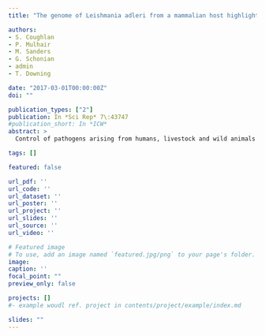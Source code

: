 ```yaml
---
title: "The genome of Leishmania adleri from a mammalian host highlights chromosome fission in Sauroleishmania"

authors:
- S. Coughlan
- P. Mulhair
- M. Sanders
- G. Schonian
- admin
- T. Downing

date: "2017-03-01T00:00:00Z"
doi: ""

publication_types: ["2"]
publication: In *Sci Rep* 7\:43747
#publication_short: In *ICW*
abstract: >
  Control of pathogens arising from humans, livestock and wild animals can be enhanced by genome-based investigation. Phylogenetically classifying and optimal construction of these genomes using short sequence reads are key to this process. We examined the mammal-infecting unicellular parasite Leishmania adleri belonging to the lizard-infecting Sauroleishmania subgenus. L. adleri has been associated with cutaneous disease in humans, but can be asymptomatic in wild animals. We sequenced, assembled and investigated the L. adleri genome isolated from an asymptomatic Ethiopian rodent (MARV/ET/75/HO174) and verified it as L. adleri by comparison with other Sauroleishmania species. Chromosome-level scaffolding was achieved by combining reference-guided with de novo assembly followed by extensive improvement steps to produce a final draft genome with contiguity comparable with other references. L. tarentolae and L. major genome annotation was transferred and these gene models were manually verified and improved. This first high-quality draft Leishmania adleri reference genome is also the first Sauroleishmania genome from a non-reptilian host. Comparison of the L. adleri HO174 genome with those of L. tarentolae Parrot-TarII and lizard-infecting L. adleri RLAT/KE/1957/SKINK-7 showed extensive gene amplifications, pervasive aneuploidy, and fission of chromosomes 30 and 36. There was little genetic differentiation between L. adleri extracted from mammals and reptiles, highlighting challenges for leishmaniasis surveillance.

tags: []

featured: false

url_pdf: ''
url_code: ''
url_dataset: ''
url_poster: ''
url_project: ''
url_slides: ''
url_source: ''
url_video: ''

# Featured image
# To use, add an image named `featured.jpg/png` to your page's folder.
image:
caption: ''
focal_point: ""
preview_only: false

projects: []
#- example woudl ref. project in contents/project/example/index.md

slides: ""
---
```

